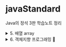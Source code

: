 # javaStandard

Java의 정석 3판 학습노트 정리

<details>
<summary>5. 배열 array</summary>
<div markdown="1">       

## 5. 배열 array

### 1. 배열의 복사

#### 1. for문

      1. 기존 배열 길이 2배
      2. 값 복사

#### 2. System.arraycopy()

      1. 지정된 범위 값들을 한 번에 통째로 복사
      2. 더욱 효율적

### 2. 배열의 활용

#### 1. 총합과 평균

#### 2. 최대값과 최소값

      1. 첫번째 요소로 최대, 최소를 초기화

#### 3. 섞기(shuffle)

      1. 카드섞기
      2. 로또번호 생성
        - 6개 뽑으므로, 인덱스를 0~5까지 반복하면서 임의의 위치에 있는 값과 자리를 바꾼다.
        - 뽑을 때는, 앞에서부터 6개를 뽑으면 된다.(인덱스 0~5)

### 2. String 배열

#### 1. 변경 불가한 객체 (immutable)

      1. '=='가 아닌 equals()로 내용 비교

### 3. 다차원 배열

#### 1. 2차원 배열 선언

      1. int[][] score;
      2. int score[];
      3. int[] score[];
      4. int[][] score = new int[4][3] // 4행 3열

#### 2. 2차원 배열 초기화

      1. int[][] score = new int[][] { {1,2,3}, {4,5,6} };
      2. int[][] score = { {1,2,3}, {4,5,6} }; // new int[][] 생략 가능
      3. int[][] score = {
                            {1,2,3},
                            {4,5,6}
                         };

#### 3. 좌표에 X표 하기

      1. 숫자 1에 문자 '0'을 더하면 문자 '1'이 된다.
      2. println이 1차원 배열을 바로 출력 가능한 경우는, char배열일 때만.

#### 4. 빙고

      1. 2중 반복문 탈출(break 이름 붙이기)
      2. **outer**:
            for(int i = 0; i < n; i++) {
                for(int j = 0; j < n; j++) {
                    ...
                    if () break **outer**; // 2중 반복문 탈출 이름붙이기
                }
            }

#### 5. 단어 맞추기

      1. equals()

</div>
</details>

<details>
<summary>6. 객체지향 프로그래밍 🤩</summary>
<div markdown="1">  

## 6. 객체지향 프로그래밍 (핵심)

### 1. 클래스와 객체

클래스는 단지 객체를 생성하는데 사용될 뿐, 객체 그 자체는 아니다. 클래스를 정의하고 객체를 생성할 때는 어떻게 정의할지 고민할 필요가 없다. 그냥 생성만 하면 된다.

#### 1. 객체와 인스턴스

클래스 -> 인스턴스(객체) : 클래스의 인스턴스화. 이때 이 객체를 그 클래스의 인스턴스라고 한다.

#### 2. 객체의 구성요소 - 속성과 기능

객체를 정의한 것이 클래스이므로, 클래스 안에는 객체의 모든 속성과 기능이 정의되어 있다.

- '속성'(property): **'멤버변수'** (member variable, field)
- '기능'(function): **'메서드'** (method)

      class Tv {
            // member
            String color;
            boolean power;
            int channel;

            // method
            void power() { power = !power; }
            void channelUp() { channel++; }
            void channelDown() { channel--; }
            }

#### 3. 인스턴스 생성과 사용

      Tv t = new Tv();
      t.channel = 7;
      t.channelDown();

#### 4. 객체 배열

      Tv[] tvArr = new Tv[3]; // 참조변수 배열 생성
      // 객체를 생성해서 배열의 각 요소에 저장
      for (int i = 0; i < tvArr.length; i++) {
        tvArr[i] = new Tv();
      }

그러면, 여러 종류의 객체를 하나의 배열에 저장하는 방법은 없을까?? -> '다형성 참고'

#### 5. 클래스의 또 다른 정의

객체지향언어에서는 변수와 함수를 하나의 클래스에 정의하여 서로 관계가 깊은 변수와 함수들을 함께 다룰 수 있게 했다. 그것이 바로 클래스이다. C에서는 문자열을 문자의 배열로 다루지만, Java에서는
String이라는 클래스로 문자열을 다룬다. 문자열을 클래스로 정의한 이유는 문자열과 문자열을 다루는데 필요한 함수들을 함께 묶기 위해서이다.

1. user-defined type  
   primitive type 외에 프로그래머가 관련된 변수들을 묶어 하나의 타입으로 새로 만드는 것을 user-defined type이라 한다. 자바에서는 클래스가 곧 사용자 정의 타입이다.

### 2. 변수와 메서드

#### 1. 변수 종류

- 지역변수
    - 멤버변수 제외한 모든 변수 (메서드, 생성자, 초기화 내부)
- 멤버변수
    - 클래스변수 (공유변수) static O
    - 인스턴스 변수 static X

1. 인스턴스 변수  
   인스턴스마다 고유한 상태를 유지해야 하는 경우
2. 클래스 변수  
   모든 인스턴스가 공통된 값을 유지해야 하는 경우. (해당 변수를 공유해서 사용)
3. 지역 변수  
   블럭 내에서만 사용 가능.

#### 2. 메서드를 사용하는 이유

1. 높은 재사용성 (reusability)  
   한 번 만들어 놓은 메소드는 계속 호출 가능하고, 다른 프로그램에서도 사용이 가능하다.
2. 중복 코드 제거  
   같은 문장이 여러 곳에 반복할 경우, 하나로 묶어 메서드로 만들면 한 문장으로 대체 가능하다. 또한, 변경사항이 발생했을 때도 수정할 부분이 줄어든다. 오류 가능성도 낮아진다.
3. 프로그램의 구조화  
   main메서드는 프로그램의 전체 흐름이 한눈에 들어올 정도로 단순하게 구조화하는 것이 좋다. 프로그램 설계 시 내용이 없는 메서드를 작업단위로 만들어 놓고, 하나씩 완성해가는 것도 좋은 방법이다.

   public static void main(Stirng args[]) { // 메인 메서드 예시 int[] numArr = new int[10];

        initArr(numArr);
        printArr(numArr);
        sortArr(numArr);
        printArr(numArr);
   }

#### 3. JVM 메모리 구조

응용프로그램이 실행되면, JVM은 시스템으로부터 프로그램을 수행하는데 필요한 메모리를 할당받고 JVM은 이 메모리를 용도에 따라 여러 영역으로 나누어 관리한다.

1. Method Area  
   프로그램 실행 중 어떤 클래스가 사용되면, JVM은 해당 클래스파일(*.class)을 분석하여 클래스 데이터를 이곳에 저장한다. 이때, 그 클래스의 클래스변수도 함께 생성된다.
2. Heap  
   모든 인스턴스가 생성되는 공간.
3. Call Stack (또는 Execution stack)  
   메서드 작업에 필요한 메모리 공간을 제공한다. 메서드가 작업을 마치면 할당된 메모리공간은 반환되면서 비워진다. 따라서, call stack을 조사해보면 메서드 간의 호출관계와 현재 수행중인 메서드가 어느 것인지
   알 수 있다.
    - 메서드가 호출되면 필요한 만큼 메모리를 스택에 할당받는다.
    - 메서드 수행이 끝나면 메모리를 반환하고 스택에서 pop된다.
    - call stack의 가장 위(top)의 메소드가 현재 실행 중인 메서드이다.
    - 아래 메소드가 바로 위의 메서드를 호출한 메서드이다.

=> Ch06 > CallStackTest 참고

#### 4. 기본형 매개변수와 참조형 매개변수

메서드를 호출할 때 매개변수로 지정한 값을 메서드의 매개변수에 복사해서 넘겨준다. 타입이 primitive일 때는 기본형 값이 복사되지만, reference이면 인스턴스의 주소가 복사된다. 메서드의 매개변수를
기본형으로 선언하면 단순히 저장된 값만 얻지만(read only), 참조형으로 선언하면 값이 저장된 곳의 주소를 알 수 있기 때문에 값을 변경하는 것(read & write)도 가능하다.

#### 5. 클래스 메서드(static메서드)와 인스턴스 메서드

인스턴스 메서드는 메서드의 작업을 수행하는데 인스턴스 변수가 필요한 경우. 클래스 메서드는 인스턴스와 관계없는 메서드를 말한다. (인스턴스 변수나 메서드를 사용하지 않는)

1. 클래스 설계 시, 멤버변수 중 모든 인스턴스에 공통으로 사용하는 것에 static을 붙인다.
2. static변수는 인스턴스를 생성하지 않아도 사용할 수 있다.
3. static메서드는 인스턴스 변수를 사용할 수 없다.
    - 반면에 인스턴스변수나 인스턴스메서드에서는 static이 붙은 멤버들을 사용하는 것이 언제나 가능하다.
4. 메서드 내에서 인스턴스 변수를 사용하지 않는다면, static을 붙이는 것을 고려한다.

- 클래스의 멤버변수 중 모든 인스턴스에 공통된 값을 유지해야 하는 것이 있으면, static을 붙여준다.
- 작성한 메서드 중에서 인스턴스 변수나 인스턴스 메서드를 사용하지 않으면 static 붙일 것을 고려한다.

### 3. 오버로딩 (overloading)

한 클래스 내에 같은 이름의 메서드를 여러 개 정의하는 것을 '오버로딩'이라 한다.

#### 1. 오버로딩의 조건

1. 메서드 이름이 같아야 한다.
2. 매개변수의 개수 또는 타입이 달라야 한다.

오버로딩된 메서드들은 매개변수에 의해서만 구별될 수 있으므로 **return 타입은 오버로딩을 구현하는데 아무런 영향을 주지 못한다.**

      void println()
      void println(boolean x)
      void println(char x)
      void println(char[] x)
      void println(double x)
      ... -> 오버로딩의 예시(매개변수 type이 달라도 됨)

#### 2. 가변인자(varargs)와 오버로딩

매개변수 개수를 동적으로 지정해줄 수 있다. (JDK1.5 부터) [type... varName]

      public PrintStream printf(String format, Object... args) { ... }
      -> 가변인자의 예시(type... varName)
만약 위와 같이 가변인자 외에 고정 매개변수가 더 있다면, 가변인자를 가장 마지막에 선언해야 한다. 아니면 컴파일 에러가 발생한다.
가변인자는 내부적으로 배열을 이용한다. 그래서 가변인자가 선언된 메서드를 호출할 때마다 배열이 새로 생성된다.  
그렇다면, 배열로 하는 것과 가변인자와는 어떤 차이가 있는가?  
배열인 경우에는 반드시 인자를 지정해 줘야하기 때문에, null이나 길이가 0인 배열로 꼭 지정해줘야 한다.
- [주의] 가능하면 가변인자를 사용하는 메서드는 오버로딩하지 않는 것이 좋다.

### 4. 생성자 (constructor)

#### 1. 생성자에서 다른 생성자 호출하기 - this

1. 생성자의 이름으로 클래스이름 대신 this를 사용한다.
2. 다른 생성자를 호출할 때는 반드시 첫 줄에서만 호출이 가능하다.
-> CarTest2.java 참고

* this
  * 참조변수로 인스턴스 자신을 가리킨다.
  * this로 인스턴스변수에 접근 가능
  * this를 사용할 수 있는 것은 인스턴스멤버뿐이다.
    * static 메서드는 사용 불가. (static은 인스턴스 생성하지 않고도 호출될 수 있기 때문)

#### 2. 생성자를 이용한 인스턴스의 복사

인스턴스와 동일한 상태(모든 인스턴스 변수가 동일한 값 가지는 것)를 갖는 인스턴스를 하나 더 만들 때 생성자 이용!
```java
Car(Car c) { // c 인스턴스의 인스턴스변수들을 인스턴스 자신으로 복사하는 것.
    color = c.color;
    gearType = c.gearType;
    door = c.door;
}
``` 
=> 복사하는 것이지, 서로 같은 인스턴스를 공유하는 것이 아니다. (별도의 인스턴스)  
따라서, 독립적인 메모리공간에 존재하여 값 변경해도 다른 인스턴스에 영향을 주지 않는다.





</div>
</details>


